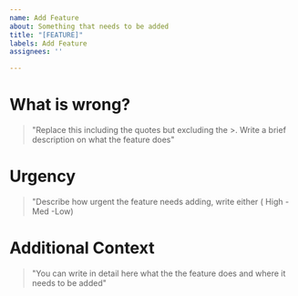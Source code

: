 ```yaml
---
name: Add Feature
about: Something that needs to be added
title: "[FEATURE]"
labels: Add Feature
assignees: ''

---
```


# What is wrong?
> "Replace this including the quotes but excluding the >. Write a brief description on what the feature does"

# Urgency
> "Describe how urgent the feature needs adding, write either ( High - Med -Low)

# Additional Context
> "You can write in detail here what the the feature does and where it needs to be added"
